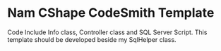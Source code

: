 # Nam CShape CodeSmith Template
Code Include Info class, Controller class and SQL Server Script.
This template should be developed beside my SqlHelper class.

